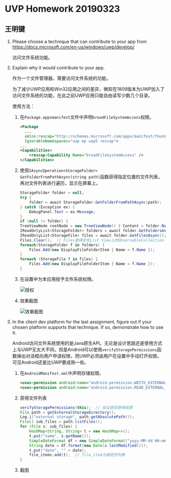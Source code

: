 # UVP Homework 20190323

## 王明键

1. Please choose a technique that can contribute to your app from https://docs.microsoft.com/en-us/windows/uwp/develop/

   访问文件系统功能。

2. Explain why it would contribute to your app.

   作为一个文件管理器，需要访问文件系统的功能。

   为了减少UWP应用和Win32应用之间的差异，微软在1809版本为UWP加入了访问文件系统的功能，在此之前UWP应用只能自由读写少数几个目录。

   使用方法：

   1. 在```Package.appxmanifest```文件中声明```broadFileSystemAccess```权限。

      ```xml
      <Package
        ...
        xmlns:rescap="http://schemas.microsoft.com/appx/manifest/foundation/windows10/restrictedcapabilities"
        IgnorableNamespaces="uap mp uap5 rescap">
      ...
      <Capabilities>
          <rescap:Capability Name="broadFileSystemAccess" />
      </Capabilities>
      ```

   2. 使用```IAsyncOperation<StorageFolder> GetFolderFromPathAsync(string path)```函数获得指定位置的文件列表，再对文件列表进行遍历，显示在屏幕上。

      ```C#
      StorageFolder folder = null;
      try {
          folder = await StorageFolder.GetFolderFromPathAsync(path);
      } catch (Exception ex) {
          DebugPanel.Text = ex.Message;
      }
      if (null != folder) {
      TreeViewNode rootNode = new TreeViewNode() { Content = folder.Name };
      IReadOnlyList<StorageFolder> folders = await folder.GetFoldersAsync();
      IReadOnlyList<StorageFile> files = await folder.GetFilesAsync();
      Files.Clear();  // Files是绑定在List View上的ObservableCollection
      foreach(StorageFolder f in folders) {
          Files.Add(new DisplayFileFolderItem { Name = f.Name });
      }
      foreach (StorageFile f in files) {
          Files.Add(new DisplayFileFolderItem { Name = f.Name });
      }
      ```

   3. 在设置中为本应用授予文件系统权限。

      ![授权](D:\FileManager-UWP\homework\part2-wmj-3.png)

   4. 效果截图

      ![效果截图](D:\FileManager-UWP\homework\part2-wmj-1.png)

3. In the client dev platform for the last assignment, figure out if your chosen platform supports that technique. If so, demonstrate how to use it.

   Android访问文件系统使用的是Java原生API。无论是设计思路还是使用方式上与UWP无太大不同，但是Android可以使用```verifyStoragePermissions```函数弹出对话框向用户申请权限，而UWP必须由用户在设置中手动打开权限。可见Android还是比UWP要成熟一些。

   1. 在```AndroidManifest.xml```中声明存储权限。

      ```xml
      <uses-permission android:name="android.permission.WRITE_EXTERNAL_STORAGE" />
      <uses-permission android:name="android.permission.READ_EXTERNAL_STORAGE" />
      ```

   2. 获得文件列表

      ```java
      verifyStoragePermissions(this);  // 验证是否获得权限
      File path = getExternalStorageDirectory();
      Log.i("external storage", path.getAbsolutePath());
      File[] sub_files = path.listFiles();
      for (File s: sub_files) {
          HashMap<String, String> t = new HashMap<>();
          t.put("name", s.getName());
          SimpleDateFormat df = new SimpleDateFormat("yyyy-MM-dd HH:mm:ss", Locale.CHINA);
          String date = df.format(new Date(s.lastModified()));
          t.put("date", "" + date);
          file_items.add(t);  // file_item为绑定的列表
      }
      ```

   3. 截图


